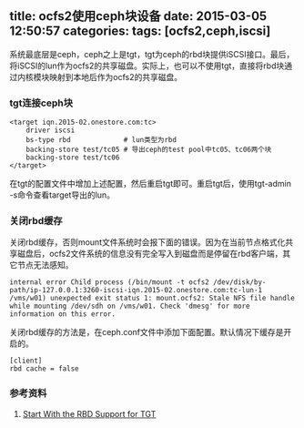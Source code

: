 title: ocfs2使用ceph块设备
date: 2015-03-05 12:50:57
categories:
tags: [ocfs2,ceph,iscsi]
---


系统最底层是ceph，ceph之上是tgt，tgt为ceph的rbd块提供iSCSI接口。最后，将iSCSI的lun作为ocfs2的共享磁盘。实际上，也可以不使用tgt，直接将rbd块通过内核模块映射到本地后作为ocfs2的共享磁盘。

<!--more-->

### tgt连接ceph块

```
<target iqn.2015-02.onestore.com:tc>
    driver iscsi
    bs-type rbd             # lun类型为rbd
    backing-store test/tc05 # 导出ceph的test pool中tc05、tc06两个块
    backing-store test/tc06
</target>
```
在tgt的配置文件中增加上述配置，然后重启tgt即可。重启tgt后，使用tgt-admin -s命令查看target导出的lun。

### 关闭rbd缓存

关闭rbd缓存，否则mount文件系统时会报下面的错误。因为在当前节点格式化共享磁盘后，ocfs2文件系统的信息没有完全写入到磁盘而是停留在rbd客户端，其它节点无法感知。
```
internal error Child process (/bin/mount -t ocfs2 /dev/disk/by-path/ip-127.0.0.1:3260-iscsi-iqn.2015-02.onestore.com:tc-lun-1 /vms/w01) unexpected exit status 1: mount.ocfs2: Stale NFS file handle while mounting /dev/sdh on /vms/w01. Check 'dmesg' for more information on this error.
```

关闭rbd缓存的方法是，在ceph.conf文件中添加下面配置。默认情况下缓存是开启的。
```
[client]
rbd cache = false
```

### 参考资料

1. [Start With the RBD Support for TGT](http://www.sebastien-han.fr/blog/2014/07/07/start-with-the-rbd-support-for-tgt/) 

